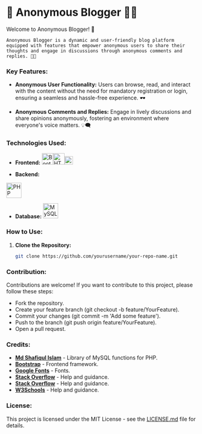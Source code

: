 # 👩 Anonymous Blogger 👨‍💻

Welcome to Anonymous Blogger! 🚀

    Anonymous Blogger is a dynamic and user-friendly blog platform equipped with features that empower anonymous users to share their thoughts and engage in discussions through anonymous comments and replies. 💬✨

### Key Features:

- **Anonymous User Functionality:** Users can browse, read, and interact with the content without the need for mandatory registration or login, ensuring a seamless and hassle-free experience. 🕶️
  
- **Anonymous Comments and Replies:** Engage in lively discussions and share opinions anonymously, fostering an environment where everyone's voice matters. 💡🗨️

### Technologies Used:

- **Frontend:** <img src="https://getbootstrap.com/docs/5.1/assets/brand/bootstrap-logo.svg" alt="Bootstrap Logo" width="30"><img src="https://upload.wikimedia.org/wikipedia/commons/6/61/HTML5_logo_and_wordmark.svg" alt="HTML Logo" width="30"><img src="https://upload.wikimedia.org/wikipedia/commons/d/d5/CSS3_logo_and_wordmark.svg" alt="CSS Logo" width="22">

- **Backend:**
<img src="https://www.php.net/images/logos/new-php-logo.svg" alt="PHP Logo" width="40">

- **Database:** <img src="https://upload.wikimedia.org/wikipedia/en/d/dd/MySQL_logo.svg" alt="MySQL Logo" width="40">

### How to Use:

1. **Clone the Repository:**
   ```bash
   git clone https://github.com/yourusername/your-repo-name.git
    ```


###    Contribution:
Contributions are welcome! If you want to contribute to this project, please follow these steps:


- Fork the repository.
- Create your feature branch (git checkout -b feature/YourFeature).
- Commit your changes (git commit -m 'Add some feature').
- Push to the branch (git push origin feature/YourFeature).
- Open a pull request.


### Credits:

- [**Md Shafiqul Islam**](https://github.com/shafikcmt) - Library of MySQL functions for PHP.
- [**Bootstrap**](https://getbootstrap.com/) - Frontend framework.
- [**Google Fonts**](https://fonts.google.com/) - Fonts.
- [**Stack Overflow**](https://stackoverflow.com/) - Help and guidance.
- [**Stack Overflow**](https://stackoverflow.com/) - Help and guidance.
- [**W3Schools**](https://www.w3schools.com/) - Help and guidance.


### License:

This project is licensed under the MIT License - see the [LICENSE.md](LICENSE.md) file for details.